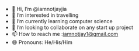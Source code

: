 - 👋 Hi, I’m @iamnotjayjia
- 👀 I’m interested in travelling
- 🌱 I’m currently learning computer science
- 💞️ I’m looking to collaborate on any start up project
- 📫 How to reach me :iamnotjay1@gmail.com
- 😄 Pronouns: He/His/Him

